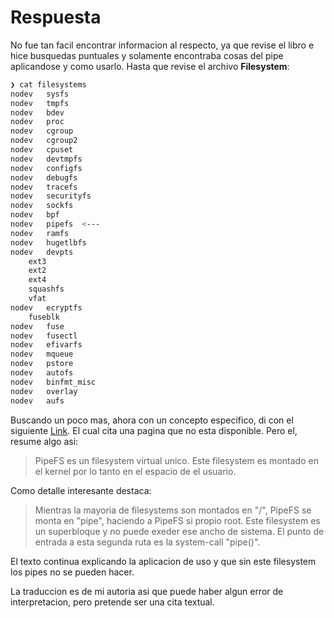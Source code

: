 # Respuesta
No fue tan facil encontrar informacion al respecto, ya que revise el libro e hice busquedas puntuales y solamente encontraba cosas del pipe aplicandose y como usarlo.
Hasta que revise el archivo **Filesystem**:

``` bash 
❯ cat filesystems
nodev	sysfs
nodev	tmpfs
nodev	bdev
nodev	proc
nodev	cgroup
nodev	cgroup2
nodev	cpuset
nodev	devtmpfs
nodev	configfs
nodev	debugfs
nodev	tracefs
nodev	securityfs
nodev	sockfs
nodev	bpf
nodev	pipefs  <---
nodev	ramfs
nodev	hugetlbfs
nodev	devpts
	ext3
	ext2
	ext4
	squashfs
	vfat
nodev	ecryptfs
	fuseblk
nodev	fuse
nodev	fusectl
nodev	efivarfs
nodev	mqueue
nodev	pstore
nodev	autofs
nodev	binfmt_misc
nodev	overlay
nodev	aufs
```
Buscando un poco mas, ahora con un concepto especifico, di con el siguiente [Link](https://www.quora.com/What-is-the-use-of-%E2%80%9Cpipefs%E2%80%9D-on-Linux-systems "What is the use of “pipefs” on Linux systems?").
El cual cita una pagina que no esta disponible. Pero el, resume algo asi:
> PipeFS es un filesystem virtual unico. Este filesystem es montado en el kernel por lo tanto en el 
> espacio de el usuario.

Como detalle interesante destaca:

> Mientras la mayoria de filesystems son montados en "/", PipeFS se monta en "pipe", haciendo a PipeFS
> si propio root. Este filesystem es un superbloque y no puede exeder ese ancho de sistema.
> El punto de entrada a esta segunda ruta es la system-call "pipe()".

El texto continua explicando la aplicacion de uso y que sin este filesystem los pipes no se pueden hacer. 

La traduccion es de mi autoria asi que puede haber algun error de interpretacion, pero pretende ser una cita textual.

